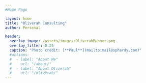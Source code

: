 ```yaml
---
#Home Page

layout: home
title: "Oliverah Consulting"
author: Personal

header:
  overlay_image: /assets/images/OliverahBanner.png
  overlay_filter: 0.25
  caption: "Photo credit: [**Paul**](mailto:mail@sphardy.com)"
  #actions:
  #  - label: "About Me"
  #    url: "/about/"
  #  - label: "About Oliverah"
  #    url: "/oliverah/"
---
```

